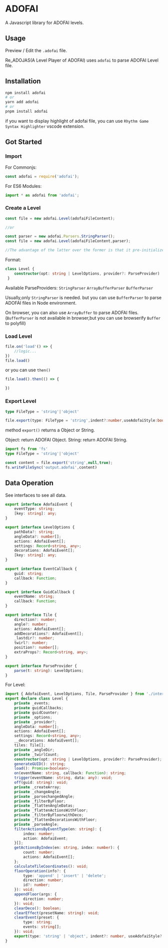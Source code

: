 # ADOFAI

A Javascript library for ADOFAI levels.

## Usage
Preview / Edit the `.adofai` file.

Re_ADOJAS(A Level Player of ADOFAI) uses `adofai` to parse ADOFAI Level file.

## Installation

```bash
npm install adofai
# or
yarn add adofai
# or
pnpm install adofai
```

if you want to display highlight of adofai file, you can use `Rhythm Game Syntax Highlighter` vscode extension.

## Got Started

### Import

For Commonjs:
```ts
const adofai = require('adofai');
```

For ES6 Modules:
```ts
import * as adofai from 'adofai';
```

### Create a Level

```ts
const file = new adofai.Level(adofaiFileContent);

//or

const parser = new adofai.Parsers.StringParser();
const file = new adofai.Level(adofaiFileContent,parser);

//The advantage of the latter over the former is that it pre-initializes the Parser, avoiding multiple instantiations.
```

Format:
```ts
class Level {
    constructor(opt: string | LevelOptions, provider?: ParseProvider)
 }

```
Available ParseProviders: 
`StringParser` `ArrayBufferParser` `BufferParser`


Usually,only `StringParser` is needed.
but you can use `BufferParser` to parse ADOFAI files in Node environment.

On browser, you can also use `ArrayBuffer` to parse ADOFAI files.
(`BufferParser` is not available in browser,but you can use browserify `Buffer` to polyfill)

### Load Level
```ts
file.on('load'() => {
    //logic...
})
file.load()
```

or you can use `then()`
```ts
file.load().then(() => {

})
```

### Export Level
```ts
type FileType = 'string'|'object'

file.export(type: FileType = 'string',indent?:number,useAdofaiStyle:boolean = true)
```

method `export()` returns a Object or String.

Object: return ADOFAI Object.
String: return ADOFAI String.

```ts
import fs from 'fs'
type FileType = 'string'|'object'

const content = file.export('string',null,true);
fs.writeFileSync('output.adofai',content)
```


## Data Operation

See interfaces to see all data.

```ts
export interface AdofaiEvent {
    eventType: string;
    [key: string]: any;
}

export interface LevelOptions {
    pathData?: string;
    angleData?: number[];
    actions: AdofaiEvent[];
    settings: Record<string, any>;
    decorations: AdofaiEvent[];
    [key: string]: any;
}

export interface EventCallback {
    guid: string;
    callback: Function;
}

export interface GuidCallback {
    eventName: string;
    callback: Function;
}

export interface Tile {
    direction?: number;
    angle?: number;
    actions: AdofaiEvent[];
    addDecorations?: AdofaiEvent[];
    _lastdir?: number;
    twirl?: number;
    position?: number[];
    extraProps?: Record<string, any>;
}

export interface ParseProvider {
    parse(t: string): LevelOptions;
}
```

For Level:

```ts
import { AdofaiEvent, LevelOptions, Tile, ParseProvider } from './interfaces';
export declare class Level {
    private _events;
    private guidCallbacks;
    private guidCounter;
    private _options;
    private _provider?;
    angleData: number[];
    actions: AdofaiEvent[];
    settings: Record<string, any>;
    __decorations: AdofaiEvent[];
    tiles: Tile[];
    private _angleDir;
    private _twirlCount;
    constructor(opt: string | LevelOptions, provider?: ParseProvider);
    generateGUID(): string;
    load(): Promise<boolean>;
    on(eventName: string, callback: Function): string;
    trigger(eventName: string, data: any): void;
    off(guid: string): void;
    private _createArray;
    private _changeAngle;
    private _parsechangedAngle;
    private _filterByFloor;
    private _flattenAngleDatas;
    private _flattenActionsWithFloor;
    private _filterByFloorwithDeco;
    private _flattenDecorationsWithFloor;
    private _parseAngle;
    filterActionsByEventType(en: string): {
        index: number;
        action: AdofaiEvent;
    }[];
    getActionsByIndex(en: string, index: number): {
        count: number;
        actions: AdofaiEvent[];
    };
    calculateTileCoordinates(): void;
    floorOperation(info?: {
        type: 'append' | 'insert' | 'delete';
        direction: number;
        id?: number;
    }): void;
    appendFloor(args: {
        direction: number;
    }): void;
    clearDeco(): boolean;
    clearEffect(presetName: string): void;
    clearEvent(preset: {
        type: string;
        events: string[];
    }): void;
    export(type: 'string' | 'object', indent?: number, useAdofaiStyle?: boolean): string | Record<string, any>;
}

```